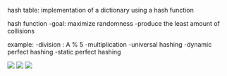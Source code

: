 hash table: implementation of a dictionary using a hash function

hash function
-goal: maximize randomness
-produce the least amount of collisions

example:
-division : A % 5
-multiplication
-universal hashing
-dynamic perfect hashing
-static perfect hashing

![](https://i.imgur.com/ZpJjh8G.png)
![](https://i.imgur.com/KTFdPvM.png)
![](https://i.imgur.com/VAEteWR.png)
